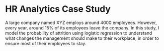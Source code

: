 # HR Analytics Case Study

A large company named XYZ employs around 4000 employees. However, every year, around 15% of its employees leave the company.
In this study, I model the probability of attrition using logistic regression to understand what changes the management should make to their workplace,
in order to ensure most of their employees to stay.
